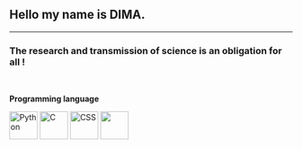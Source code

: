 ## Hello my name is <strong>DIMA</strong>.
<hr>
<h3>The research and transmission of science is an obligation for all !</h3>
<br>
<div>
<p><strong>Programming language</strong></p>
<p>
  <img src="https://ih1.redbubble.net/image.2189776526.6167/ur,pin_large_front,square,600x600.jpg" alt="Python" width="50" height="50">
  <img src="https://www.clipartmax.com/png/middle/351-3515666_c-language-global-or-external-variables-with-examples-c-programming-logo.png" alt="C" width="50" height="50">
  <img src="https://encrypted-tbn0.gstatic.com/images?q=tbn:ANd9GcT1wgBEjC8XwQOCNjFFD0n5NXAVGgUSs6YmHA&usqp=CAU" alt="CSS" width="50" height="50">
  <img src="https://play-lh.googleusercontent.com/85WnuKkqDY4gf6tndeL4_Ng5vgRk7PTfmpI4vHMIosyq6XQ7ZGDXNtYG2s0b09kJMw" atl="HTML" width="50" height="50">
</p>
